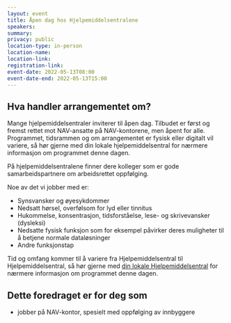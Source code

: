```yaml
---
layout: event
title: Åpen dag hos Hjelpemiddelsentralene
speakers:
summary:
privacy: public
location-type: in-person
location-name:
location-link:
registration-link:
event-date: 2022-05-13T08:00
event-date-end: 2022-05-13T15:00
---
```

## Hva handler arrangementet om?
Mange hjelpemiddelsentraler inviterer til åpen dag. Tilbudet er først og fremst rettet mot NAV-ansatte på NAV-kontorene, men åpent for alle. Programmet, tidsrammen og om arrangementet er fysisk eller digitalt vil variere, så hør gjerne med din lokale hjelpemiddelsentral for nærmere informasjon om programmet denne dagen.

På hjelpemiddelsentralene finner dere kolleger som er gode samarbeidspartnere om arbeidsrettet oppfølging.

Noe av det vi jobber med er:
- Synsvansker og øyesykdommer
- Nedsatt hørsel, overfølsom for lyd eller tinnitus
- Hukommelse, konsentrasjon, tidsforståelse, lese- og skrivevansker (dysleksi)
- Nedsatte fysisk funksjon som for eksempel påvirker deres muligheter til å betjene normale dataløsninger
- Andre funksjonstap

Tid og omfang kommer til å variere fra Hjelpemiddelsentral til Hjelpemiddelsentral, så hør gjerne med [din lokale Hjelpemiddelsentral](https://navno.sharepoint.com/sites/fag-og-ytelser-hjelpemidler/SitePages/Kontaktinformasjon-til-hjelpemiddelsentralene-ved-tilrettelegging-i-arbeid.aspx) for nærmere informasjon om programmet denne dagen.

## Dette foredraget er for deg som
- jobber på NAV-kontor, spesielt med oppfølging av innbyggere
